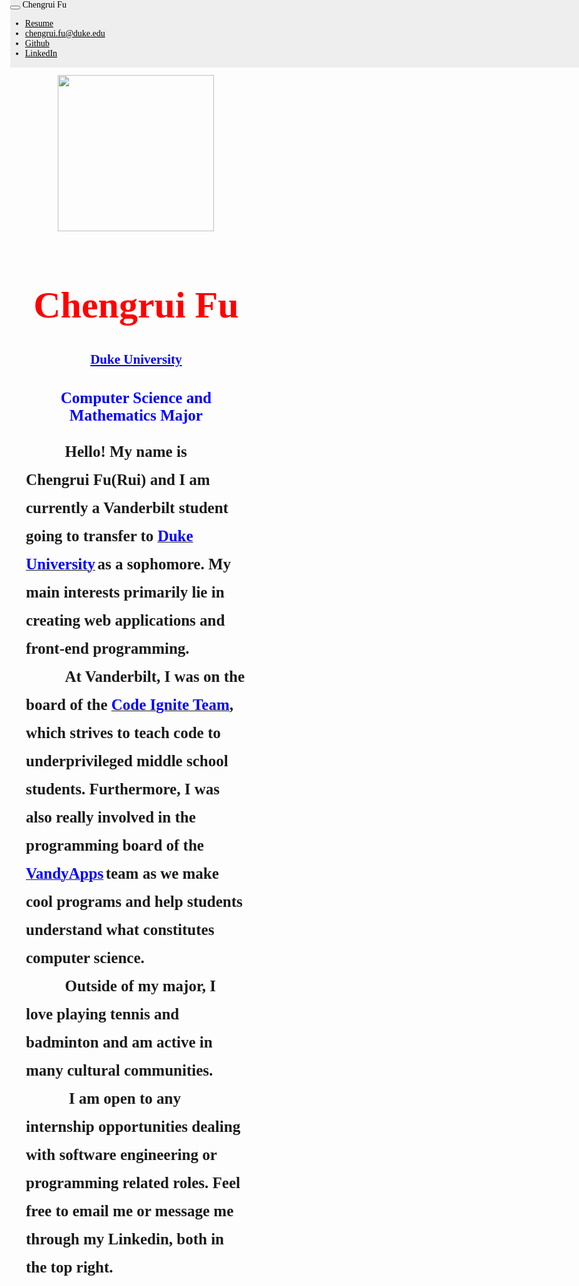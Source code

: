 <link rel="stylesheet" href="https://maxcdn.bootstrapcdn.com/bootstrap/3.3.7/css/bootstrap.min.css">
<link href="https://fonts.googleapis.com/css?family=Josefin Sans" rel="stylesheet" type="text/css">
<script src="https://ajax.googleapis.com/ajax/libs/jquery/3.2.1/jquery.min.js"></script>
<script src="https://maxcdn.bootstrapcdn.com/bootstrap/3.3.7/js/bootstrap.min.js"></script>
<link rel="stylesheet" href="https://cdnjs.cloudflare.com/ajax/libs/font-awesome/4.7.0/css/font-awesome.min.css">



<style>
    html, body {
        height: 100%;
        margin: 0;
        overflow:auto;
    }
    #content {
        height: 100%;
    }
    body{
        background-color: rgba(0, 0, 0, 0);

    }
    .navbar-default{
        border-radius: 0;
        background: rgb(238, 238, 238);
        top:0;
        z-index: 99;
        position: fixed;
        width: 100%;
    }
    .navbar-default .navbar-brand{
        color:black;
        font-family: 'Josefin Sans', cursive;
    }
    .glyphicon{
        color:black;
    }
    #glyphicon_word{
        color:black;
    }
    img{
        width:250px;
    }
    body{
        font-family: 'Josefin Sans', cursive;
    }
    h1{
        font-family: 'Josefin Sans', cursive;
        color: red;
        font-size: 60px;
        text-align:center;
    }
    li:hover{
        background-color: rgb(255, 255, 255);
    }
    #not_duke{
        color: blue;
        text-align:center;
        font-size: 25px;
    }
    h3{
        font-size: 25px;
        line-height: 45px;
        display: inline;
    }
    #duke{
        color: blue;
        text-align:center;
    }
    #left_column{
        width: 70%;
        height: 100%;
        position: relative;
        float:left;
        padding-left:25px;
        padding-top:70px;
    }
    #right_column{
        width: 30%;
        height: 1000px;
        position: relative;
        padding-right: 50px;
        padding-top:60px;
        text-align:center;
        overflow:auto;
    }
    #right_column h2{
        color:blue;
    }
    .fa-github{
        font-size:15px;
        color: black;
    }
    .fa-linkedin-square{
        font-size:15px;
        color: black;
        padding-top:1px;
    }
    #code-words{
        color:blue;
    }
    #highlight:hover{
        text-decoration:underline;
    }
</style>
<title>Chengrui Fu</title>

<link rel="icon" href="https://preview.ibb.co/ihRQk5/19478229_1619874484703468_1960974236_n.jpg">
<div id="content">
<nav class="navbar fixed navbar-default" id="bar">
    <div class="container-fluid">
        <div class="navbar-header">
            <button type="button" class="navbar-toggle" data-toggle="collapse" data-target="#topNavBar">
                    <span class="icon-bar"></span>
                    <span class="icon-bar"></span>
                    <span class="icon-bar"></span>
                </button>
            <a class="navbar-brand">Chengrui Fu</a>
        </div>
        <div class="collapse navbar-collapse" id="topNavBar">
            <ul class="nav navbar-nav navbar-right">
                <li><a href='https://drive.google.com/file/d/0B9Y-it8f_LUOb3BHc1JSTkVxUU0/view?usp=sharing' id="glyphicon_word"><span id="glyphicon" class="glyphicon glyphicon-list-alt"></span> Resume</a></li>
                <li><a href='mailto:chengrui.fu@duke.edu' id="glyphicon_word"><span class="glyphicon glyphicon-envelope"></span> chengrui.fu@duke.edu</a></li>
                <li><a href="https://github.com/fufu17" id="glyphicon_word"><i id='fa-icon' class="fa fa-github" aria-hidden="true"></i> Github </a></li>
                <li><a href='https://www.linkedin.com/in/fuchengrui/' id="glyphicon_word"><i id='fa-icon' class="fa fa-linkedin-square"></i> LinkedIn</a></li>
            </ul>
        </div>
    </div>
</nav>

<div id="left_column">
    <center><img src="https://preview.ibb.co/ihRQk5/19478229_1619874484703468_1960974236_n.jpg"></center>
    <h1>Chengrui Fu </h1>
    <h2 id="duke"><b><u>Duke University</u></b></h2>
    <h2 id="not_duke">Computer Science and Mathematics Major</h2>
    <h3>
        &nbsp;&nbsp;&nbsp;&nbsp;&nbsp;&nbsp;&nbsp;&nbsp;&nbsp;&nbsp;Hello! My name is Chengrui Fu(Rui) and I am currently a Vanderbilt student going to transfer to </h3><a id='highlight' href="https://www.duke.edu/"><h3 id="code-words"><b>Duke University</b></h3></a> <h3>
         as a sophomore. My main interests primarily lie in creating web applications and front-end programming.<br>&nbsp;&nbsp;&nbsp;&nbsp;&nbsp;&nbsp;&nbsp;&nbsp;&nbsp;&nbsp;At Vanderbilt,
        I was on the board of the </h3> <a id='highlight' href="https://anchorlink.vanderbilt.edu/organization/CodeIgnite/about"><h3 id="code-words"><b>Code Ignite Team</b></h3></a><h3>, which strives to teach code to underprivileged middle school students. Furthermore,
    I was also really involved in the programming board of the </h3><a id='highlight' href="http://vandyapps.club/"><h3 id="code-words"><b>VandyApps</b></h3></a> <h3>team as we make cool programs and help students understand what constitutes computer science.<br>
        &nbsp;&nbsp;&nbsp;&nbsp;&nbsp;&nbsp;&nbsp;&nbsp;&nbsp;&nbsp;Outside of my major, I love playing tennis and badminton and am active in many cultural communities.
        <br> &nbsp;&nbsp;&nbsp;&nbsp;&nbsp;&nbsp;&nbsp;&nbsp;&nbsp;&nbsp; I am open to any internship opportunities dealing with software engineering or programming related roles.
        Feel free to email me or message me through my Linkedin, both in the top right.
    </h3>
</div>

<!-- <div id="right_column">
    <h1>My Projects</h1>
    <h2><u>1. Team Formation Platform</u></h2>
    <h3>This summer(2017), I am working with the Sybbure Program at Vanderbilt on a startup to create a web application for building team platforms.
    For the web app, we are using a novel algorithm to enable participants to get paired up with various projects and other participants. This project will take in
    consideration of outside factors and work to minize them as needed</h3>
    <h2><u>2. Invoice Scraping</u></h2>
    <h3>Over this year, I have also worked with Make Me Modern as a backend developer. In one of my projects, I worked with python in order to obtain specific information from
    a Spa Company's invoice. I compiled the information into an email and used it to send over to the customers as a product confirmation</h3>
    <h2><u>3. Emailer Tool</u></h2>
    <h3>While working with Make Me Modern, I was able to use Python and Django in order to create a web application emailer tool for their website. This emailer tool is used to send out mass emails with specific information unique to each email</h3>
</div>
 -->
</div>
<script>
$(document).ready(function() {

  $(window).scroll(function () {
      console.log($(window).scrollTop())
    if ($(window).scrollTop() > 280) {
      $('#nav_bar').addClass('navbar-default');
    }
    if ($(window).scrollTop() < 281) {
      $('#nav_bar').removeClass('navbar-default');
    }
  });
});
</script>
